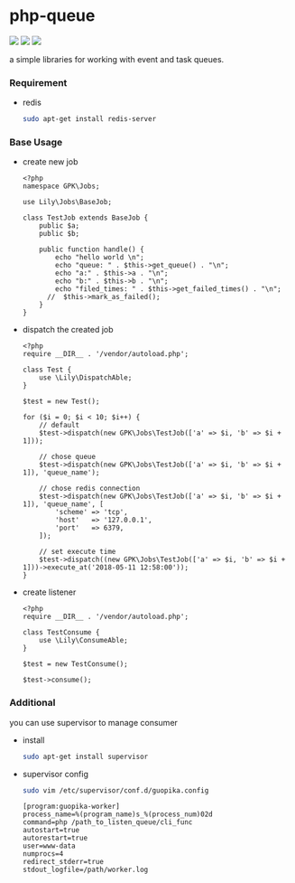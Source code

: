 # php-queue 
![](https://img.shields.io/badge/build-passing-brightgreen.svg)
![](https://img.shields.io/badge/php->=5.3.3-bule.svg)
![](https://img.shields.io/badge/predis-^1.1-yellow.svg)


a simple libraries for working with event and task queues.

### Requirement

* redis

    ```bash
    sudo apt-get install redis-server
    ```

### Base Usage

* create new job

    ```
    <?php
    namespace GPK\Jobs;
    
    use Lily\Jobs\BaseJob;
    
    class TestJob extends BaseJob {
        public $a;
        public $b;
    
        public function handle() {
            echo "hello world \n";
            echo "queue: " . $this->get_queue() . "\n";
            echo "a:" . $this->a . "\n";
            echo "b:" . $this->b . "\n";
            echo "filed_times: " . $this->get_failed_times() . "\n";
          //  $this->mark_as_failed();
        }
    }
    
    ```

* dispatch the created job 

    ```
    <?php
    require __DIR__ . '/vendor/autoload.php';
    
    class Test {
        use \Lily\DispatchAble;
    }
    
    $test = new Test();
    
    for ($i = 0; $i < 10; $i++) {
        // default 
        $test->dispatch(new GPK\Jobs\TestJob(['a' => $i, 'b' => $i + 1]));
        
        // chose queue
        $test->dispatch(new GPK\Jobs\TestJob(['a' => $i, 'b' => $i + 1]), 'queue_name');
        
        // chose redis connection
        $test->dispatch(new GPK\Jobs\TestJob(['a' => $i, 'b' => $i + 1]), 'queue_name', [
            'scheme' => 'tcp',
            'host'   => '127.0.0.1',
            'port'   => 6379,
        ]);
        
        // set execute time
        $test->dispatch((new GPK\Jobs\TestJob(['a' => $i, 'b' => $i + 1]))->execute_at('2018-05-11 12:58:00'));
    }
    ```

* create listener 

    ```
    <?php
    require __DIR__ . '/vendor/autoload.php';
    
    class TestConsume {
        use \Lily\ConsumeAble;
    }
    
    $test = new TestConsume();
    
    $test->consume();
    
    ```


### Additional

you can use supervisor to manage consumer

* install 

    ```bash
    sudo apt-get install supervisor
    ```

* supervisor config

    ```bash
    sudo vim /etc/supervisor/conf.d/guopika.config
    ```

    ```
    [program:guopika-worker]
    process_name=%(program_name)s_%(process_num)02d
    command=php /path_to_listen_queue/cli_func
    autostart=true
    autorestart=true
    user=www-data
    numprocs=4
    redirect_stderr=true
    stdout_logfile=/path/worker.log
    ```
